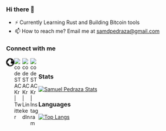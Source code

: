 ### Hi there 👋

<!--
**Samuel-Pedraza/Samuel-Pedraza** is a ✨ _special_ ✨ repository because its `README.md` (this file) appears on your GitHub profile.

Here are some ideas to get you started:
-->

- ⚡ Currently Learning Rust and Building Bitcoin tools
- 📫 How to reach me? Email me at samdpedraza@gmail.com

### Connect with me

[<img align="left" alt="codeSTACKr.com" width="22px" src="https://raw.githubusercontent.com/iconic/open-iconic/master/svg/globe.svg" />][website]
[<img align="left" alt="codeSTACKr | Twitter" width="22px" src="https://cdn.jsdelivr.net/npm/simple-icons@v3/icons/twitter.svg" />][twitter]
[<img align="left" alt="codeSTACKr | LinkedIn" width="22px" src="https://cdn.jsdelivr.net/npm/simple-icons@v3/icons/linkedin.svg" />][linkedin]
[<img align="left" alt="codeSTACKr | Instagram" width="22px" src="https://cdn.jsdelivr.net/npm/simple-icons@v3/icons/instagram.svg" />][instagram]

<br/>

### Stats

[![Samuel Pedraza Stats](https://github-readme-stats.vercel.app/api?username=samuel-pedraza&count_private=true&show_icons=true)](https://github.com/anuraghazra/github-readme-stats)

### Languages

[![Top Langs](https://github-readme-stats.vercel.app/api/top-langs/?username=samuel-pedraza&layout=compact&hide=python)](https://github.com/anuraghazra/github-readme-stats)

[website]: https://samuelpedraza.com
[twitter]: https://twitter.com/samuel__pedraza
[instagram]: https://www.instagram.com/pedraza.sam/
[linkedin]: https://www.linkedin.com/in/samuel-pedraza/
